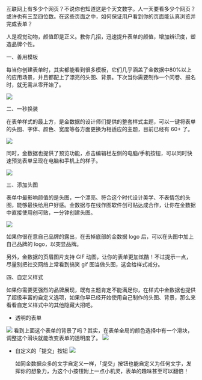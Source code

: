 互联网上有多少个网页？不说你也知道这是个天文数字。人一天要看多少个网页？或许也有三至四位数。在这些页面之中，如何保证用户看到你的页面能认真浏览并完成表单？





人是视觉动物，颜值即是正义。教你几招，迅速提升表单的颜值，增加辨识度，塑造品牌个性。





一、善用模板

每当你创建表单时，其实都能看到很多模板，它们几乎涵盖了金数据中80%以上的应用场景，并且都配上了漂亮的头图、背景。下次当你需要制作一个问卷、报名时，就无需从零开始了。

![](https://dn-shimo-image.qbox.me/bollKXcBlgQIvirR/image.png!thumbnail)







二、一秒换装

在表单样式的最上方，是金数据的设计师们提供的整套样式主题，可以一键将表单的头图、字体、颜色、宽度等各方面更换为相适应的主题，目前已经有 60+ 了。

![](https://dn-shimo-image.qbox.me/Dov6HE8mMlUJ7zzC/image.png!thumbnail)



同时，金数据也提供了预览功能，点击编辑栏左侧的电脑\/手机按钮，可以同时快速预览表单呈现在电脑和手机上的样子。





![](https://dn-shimo-image.qbox.me/zfdHs1Fe8u0ayJ9S/image.png!thumbnail)



三、添加头图

表单中最影响颜值的是头图，一个漂亮、符合这个时代设计美学、不表情包的头图，能够最快给用户好感。金数据与在线作图软件创可贴达成合作，让你在金数据中直接使用创可贴，一分钟创建头图。

![](https://dn-shimo-image.qbox.me/Cdmt38CnibkJXO2F/image.png!thumbnail)



如果你很在意自己品牌的露出，在去掉底部的金数据 logo 后，可以在头图中加上自己品牌的 logo，以突显品牌。





另外，金数据的页眉图片支持 GIF 动图，让你的表单更加炫酷！不过提示一点，尽量别把社交网络上常看到搞笑 gif 图当做头图，这会给样式减分。





四、自定义样式

如果你需要更强烈的品牌展现，既有主题肯定不能满足你，在样式中金数据也提供了超级丰富的自定义选项，如果你早已经开始使用自己制作的头图、背景，那么来看看自定义样式中的其他隐藏大招吧。

* 透明的表单

![](https://dn-shimo-image.qbox.me/d54FfIcDYCwc0VQZ/image.png!thumbnail)
看到上面这个表单的背景了吗？其实，在表单全局的颜色选择中有一个滑块，调整这个滑块就能改变表单的透明度了。
![](http://mmbiz.qpic.cn/mmbiz/3xSOlqCbovsgVFBY3h3sQNVibCbW5ib7Nqa5q93icbgJyzG8g7ic6ojtRFlsrJcF6zRn6VyXJ1S7zGwuY5O17pp6ag/640?wx_fmt=png&&wxfrom=5&wx_lazy=1)

* 自定义的「提交」按钮
  ![](http://mmbiz.qpic.cn/mmbiz/3xSOlqCbovsgVFBY3h3sQNVibCbW5ib7NqWhZkDSCo8bbyZmPeticYcjC72crKXAUrRomxxCDaRU7cGb0GJj2X28g/640?wx_fmt=png&&wxfrom=5&wx_lazy=1)


  如同金数据众多的文字自定义一样，「提交」按钮也能自定义为任何文字，发挥你的想象力，为这个小按钮附上一点小机灵，表单的趣味甚至可以翻倍！















